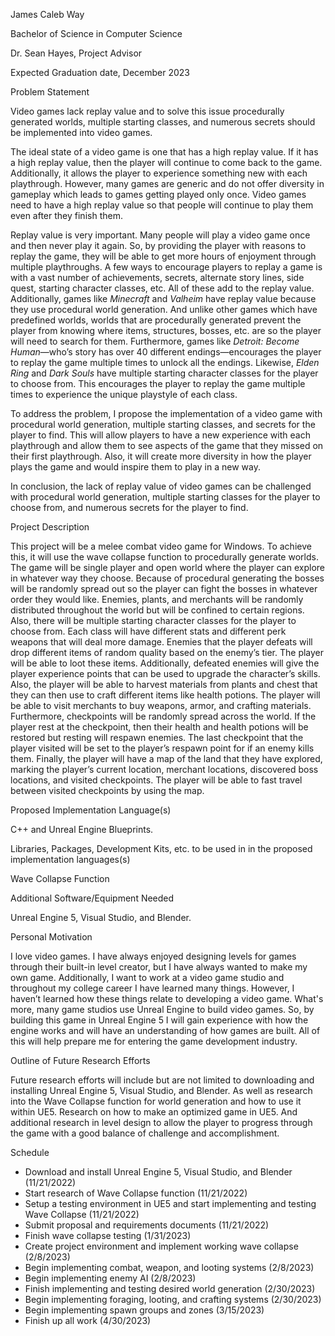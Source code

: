﻿James Caleb Way

Bachelor of Science in Computer Science

Dr. Sean Hayes, Project Advisor

Expected Graduation date, December 2023

Problem Statement

Video games lack replay value and to solve this issue procedurally generated worlds, multiple starting classes, and numerous secrets should be implemented into video games. 

The ideal state of a video game is one that has a high replay value. If it has a high replay value, then the player will continue to come back to the game. Additionally, it allows the player to experience something new with each playthrough. However, many games are generic and do not offer diversity in gameplay which leads to games getting played only once. Video games need to have a high replay value so that people will continue to play them even after they finish them. 

Replay value is very important. Many people will play a video game once and then never play it again. So, by providing the player with reasons to replay the game, they will be able to get more hours of enjoyment through multiple playthroughs. A few ways to encourage players to replay a game is with a vast number of achievements, secrets, alternate story lines, side quest, starting character classes, etc. All of these add to the replay value. Additionally, games like *Minecraft* and *Valheim* have replay value because they use procedural world generation. And unlike other games which have predefined worlds, worlds that are procedurally generated prevent the player from knowing where items, structures, bosses, etc. are so the player will need to search for them. Furthermore, games like *Detroit: Become Human*—who’s story has over 40 different endings—encourages the player to replay the game multiple times to unlock all the endings. Likewise, *Elden Ring* and *Dark Souls* have multiple starting character classes for the player to choose from. This encourages the player to replay the game multiple times to experience the unique playstyle of each class.

To address the problem, I propose the implementation of a video game with procedural world generation, multiple starting classes, and secrets for the player to find. This will allow players to have a new experience with each playthrough and allow them to see aspects of the game that they missed on their first playthrough. Also, it will create more diversity in how the player plays the game and would inspire them to play in a new way.

In conclusion, the lack of replay value of video games can be challenged with procedural world generation, multiple starting classes for the player to choose from, and numerous secrets for the player to find.

Project Description

This project will be a melee combat video game for Windows. To achieve this, it will use the wave collapse function to procedurally generate worlds. The game will be single player and open world where the player can explore in whatever way they choose. Because of procedural generating the bosses will be randomly spread out so the player can fight the bosses in whatever order they would like. Enemies, plants, and merchants will be randomly distributed throughout the world but will be confined to certain regions. Also, there will be multiple starting character classes for the player to choose from. Each class will have different stats and different perk weapons that will deal more damage. Enemies that the player defeats will drop different items of random quality based on the enemy’s tier. The player will be able to loot these items. Additionally, defeated enemies will give the player experience points that can be used to upgrade the character’s skills. Also, the player will be able to harvest materials from plants and chest that they can then use to craft different items like health potions. The player will be able to visit merchants to buy weapons, armor, and crafting materials. Furthermore, checkpoints will be randomly spread across the world. If the player rest at the checkpoint, then their health and health potions will be restored but resting will respawn enemies. The last checkpoint that the player visited will be set to the player’s respawn point for if an enemy kills them. Finally, the player will have a map of the land that they have explored, marking the player’s current location, merchant locations, discovered boss locations, and visited checkpoints. The player will be able to fast travel between visited checkpoints by using the map.

Proposed Implementation Language(s)

C++ and Unreal Engine Blueprints.

Libraries, Packages, Development Kits, etc. to be used in in the proposed implementation languages(s)

Wave Collapse Function

Additional Software/Equipment Needed

Unreal Engine 5, Visual Studio, and Blender.

Personal Motivation

I love video games. I have always enjoyed designing levels for games through their built-in level creator, but I have always wanted to make my own game. Additionally, I want to work at a video game studio and throughout my college career I have learned many things. However, I haven’t learned how these things relate to developing a video game. What's more, many game studios use Unreal Engine to build video games. So, by building this game in Unreal Engine 5 I will gain experience with how the engine works and will have an understanding of how games are built. All of this will help prepare me for entering the game development industry.

Outline of Future Research Efforts

Future research efforts will include but are not limited to downloading and installing Unreal Engine 5, Visual Studio, and Blender. As well as research into the Wave Collapse function for world generation and how to use it within UE5. Research on how to make an optimized game in UE5. And additional research in level design to allow the player to progress through the game with a good balance of challenge and accomplishment.


Schedule

- Download and install Unreal Engine 5, Visual Studio, and Blender (11/21/2022)
- Start research of Wave Collapse function (11/21/2022)
- Setup a testing environment in UE5 and start implementing and testing Wave Collapse (11/21/2022)
- Submit proposal and requirements documents (11/21/2022)
- Finish wave collapse testing (1/31/2023)
- Create project environment and implement working wave collapse (2/8/2023)
- Begin implementing combat, weapon, and looting systems (2/8/2023)
- Begin implementing enemy AI (2/8/2023)
- Finish implementing and testing desired world generation (2/30/2023)
- Begin implementing foraging, looting, and crafting systems (2/30/2023)
- Begin implementing spawn groups and zones (3/15/2023)
- Finish up all work (4/30/2023)
